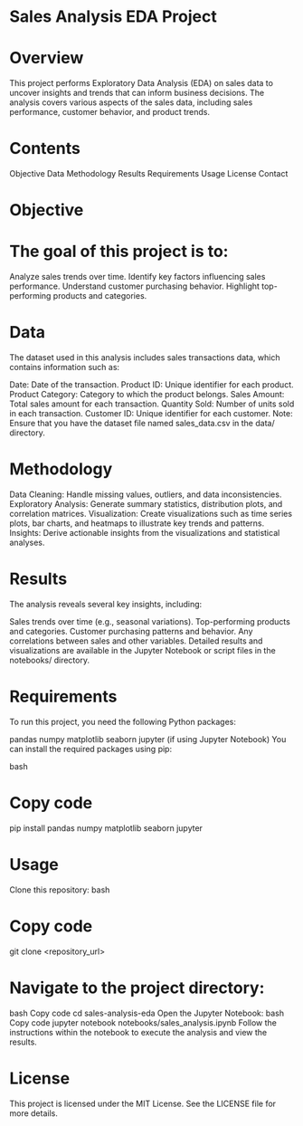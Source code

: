 # Sales Analysis EDA Project
# Overview
This project performs Exploratory Data Analysis (EDA) on sales data to uncover insights and trends that can inform business decisions. The analysis covers various aspects of the sales data, including sales performance, customer behavior, and product trends.

# Contents
Objective
Data
Methodology
Results
Requirements
Usage
License
Contact
# Objective
# The goal of this project is to:

Analyze sales trends over time.
Identify key factors influencing sales performance.
Understand customer purchasing behavior.
Highlight top-performing products and categories.
# Data
The dataset used in this analysis includes sales transactions data, which contains information such as:

Date: Date of the transaction.
Product ID: Unique identifier for each product.
Product Category: Category to which the product belongs.
Sales Amount: Total sales amount for each transaction.
Quantity Sold: Number of units sold in each transaction.
Customer ID: Unique identifier for each customer.
Note: Ensure that you have the dataset file named sales_data.csv in the data/ directory.

# Methodology
Data Cleaning: Handle missing values, outliers, and data inconsistencies.
Exploratory Analysis: Generate summary statistics, distribution plots, and correlation matrices.
Visualization: Create visualizations such as time series plots, bar charts, and heatmaps to illustrate key trends and patterns.
Insights: Derive actionable insights from the visualizations and statistical analyses.
# Results
The analysis reveals several key insights, including:

Sales trends over time (e.g., seasonal variations).
Top-performing products and categories.
Customer purchasing patterns and behavior.
Any correlations between sales and other variables.
Detailed results and visualizations are available in the Jupyter Notebook or script files in the notebooks/ directory.

# Requirements
To run this project, you need the following Python packages:

pandas
numpy
matplotlib
seaborn
jupyter (if using Jupyter Notebook)
You can install the required packages using pip:

bash
# Copy code
pip install pandas numpy matplotlib seaborn jupyter
# Usage
Clone this repository:
bash
# Copy code
git clone <repository_url>
# Navigate to the project directory:
bash
Copy code
cd sales-analysis-eda
Open the Jupyter Notebook:
bash
Copy code
jupyter notebook notebooks/sales_analysis.ipynb
Follow the instructions within the notebook to execute the analysis and view the results.
# License
This project is licensed under the MIT License. See the LICENSE file for more details.

